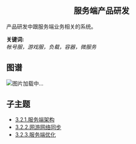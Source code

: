 <h2 align="center">服务端产品研发</h2>
<p>
产品研发中跟服务端业务相关的系统。
</p>

**关键词:**<br/> 
*帐号服，游戏服，负载，容器，微服务*

## 图谱
![图片加载中...](https://github.com/gonglei007/GameDevMind/blob/main/exports/3.2.服务端产品研发.png?raw=true)

## 子主题
* [3.2.1.服务端架构](https://github.com/gonglei007/GameDevMind/blob/main/mds/3.2.1.服务端架构.md)
* [3.2.2.网游网络同步](https://github.com/gonglei007/GameDevMind/blob/main/mds/3.2.2.网游网络同步.md)
* [3.2.3.服务端优化](https://github.com/gonglei007/GameDevMind/blob/main/mds/3.2.3.服务端优化.md)

